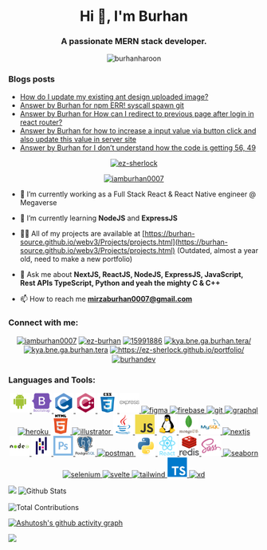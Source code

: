 <h1 align="center">Hi 👋, I'm Burhan</h1>
<h3 align="center">A passionate MERN stack developer.</h3>

<p align="center"> <img src="https://komarev.com/ghpvc/?username=burhanharoon&label=Profile%20views&color=0e75b6&style=flat" alt="burhanharoon" /> </p>

### Blogs posts
<!-- BLOG-POST-LIST:START -->
- [How do I update my existing ant design uploaded image?](https://stackoverflow.com/questions/72632983/how-do-i-update-my-existing-ant-design-uploaded-image)
- [Answer by Burhan for npm ERR! syscall spawn git](https://stackoverflow.com/questions/72163471/npm-err-syscall-spawn-git/72163804#72163804)
- [Answer by Burhan for How can I redirect to previous page after login in react router?](https://stackoverflow.com/questions/72163183/how-can-i-redirect-to-previous-page-after-login-in-react-router/72163324#72163324)
- [Answer by Burhan for how to increase a input value via button click and also update this value in server site](https://stackoverflow.com/questions/72155250/how-to-increase-a-input-value-via-button-click-and-also-update-this-value-in-ser/72156016#72156016)
- [Answer by Burhan for I don’t understand how the code is getting 56, 49](https://stackoverflow.com/questions/71359539/i-don-t-understand-how-the-code-is-getting-56-49/71359626#71359626)
<!-- BLOG-POST-LIST:END -->

<p align="center"> <a href="https://github.com/ryo-ma/github-profile-trophy"><img src="https://github-profile-trophy.vercel.app/?username=burhanharoon&row=2&column=7&margin-w=10" alt="ez-sherlock" /></a> </p>

<p align="center"> <a href="https://twitter.com/iamburhan0007" target="blank"><img src="https://img.shields.io/twitter/follow/iamburhan0007?logo=twitter&style=for-the-badge" alt="iamburhan0007" /></a> </p>

- 🔭 I’m currently working as a Full Stack React & React Native engineer @ Megaverse

- 🌱 I’m currently learning **NodeJS** and **ExpressJS**

- 👨‍💻 All of my projects are available at [https://burhan-source.github.io/webv3/Projects/projects.html](https://burhan-source.github.io/webv3/Projects/projects.html) (Outdated, almost a year old, need to make a new portfolio)

- 💬 Ask me about **NextJS, ReactJS, NodeJS, ExpressJS, JavaScript, Rest APIs TypeScript, Python and yeah the mighty C & C++**

- 📫 How to reach me **mirzaburhan0007@gmail.com**

<h3 align="left">Connect with me:</h3>
<p align="center">
<a href="https://twitter.com/iamburhan0007" target="blank"><img align="center" src="https://raw.githubusercontent.com/rahuldkjain/github-profile-readme-generator/master/src/images/icons/Social/twitter.svg" alt="iamburhan0007" height="30" width="40" /></a>
<a href="https://linkedin.com/in/burhandev" target="blank"><img align="center" src="https://raw.githubusercontent.com/rahuldkjain/github-profile-readme-generator/master/src/images/icons/Social/linked-in-alt.svg" alt="ez-burhan" height="30" width="40" /></a>
<a href="https://stackoverflow.com/users/15991886" target="blank"><img align="center" src="https://raw.githubusercontent.com/rahuldkjain/github-profile-readme-generator/master/src/images/icons/Social/stack-overflow.svg" alt="15991886" height="30" width="40" /></a>
<a href="https://fb.com/kya.bne.ga.burhan.tera/" target="blank"><img align="center" src="https://raw.githubusercontent.com/rahuldkjain/github-profile-readme-generator/master/src/images/icons/Social/facebook.svg" alt="kya.bne.ga.burhan.tera/" height="30" width="40" /></a>
<a href="https://instagram.com/kya.bne.ga.burhan.tera" target="blank"><img align="center" src="https://raw.githubusercontent.com/rahuldkjain/github-profile-readme-generator/master/src/images/icons/Social/instagram.svg" alt="kya.bne.ga.burhan.tera" height="30" width="40" /></a>
<a href="https://ez-sherlock.github.io/portfolio/" target="blank"><img align="center" src="https://raw.githubusercontent.com/rahuldkjain/github-profile-readme-generator/master/src/images/icons/Social/rss.svg" alt="https://ez-sherlock.github.io/portfolio/" height="30" width="40" /></a>
<a href="https://dev.to/burhanharoon" target="blank"><img align="center" src="https://raw.githubusercontent.com/rahuldkjain/github-profile-readme-generator/master/src/images/icons/Social/devto.svg" alt="burhandev" height="30" width="40" /></a>
</p>


<h3 align="left">Languages and Tools:</h3>
<p align="center"> <a href="https://developer.android.com" target="_blank" rel="noreferrer"> <img src="https://raw.githubusercontent.com/devicons/devicon/master/icons/android/android-original-wordmark.svg" alt="android" width="40" height="40"/> </a> <a href="https://getbootstrap.com" target="_blank" rel="noreferrer"> <img src="https://raw.githubusercontent.com/devicons/devicon/master/icons/bootstrap/bootstrap-plain-wordmark.svg" alt="bootstrap" width="40" height="40"/> </a> <a href="https://www.cprogramming.com/" target="_blank" rel="noreferrer"> <img src="https://raw.githubusercontent.com/devicons/devicon/master/icons/c/c-original.svg" alt="c" width="40" height="40"/> </a> <a href="https://www.w3schools.com/cpp/" target="_blank" rel="noreferrer"> <img src="https://raw.githubusercontent.com/devicons/devicon/master/icons/cplusplus/cplusplus-original.svg" alt="cplusplus" width="40" height="40"/> </a> <a href="https://www.w3schools.com/css/" target="_blank" rel="noreferrer"> <img src="https://raw.githubusercontent.com/devicons/devicon/master/icons/css3/css3-original-wordmark.svg" alt="css3" width="40" height="40"/> </a> <a href="https://expressjs.com" target="_blank" rel="noreferrer"> <img src="https://raw.githubusercontent.com/devicons/devicon/master/icons/express/express-original-wordmark.svg" alt="express" width="40" height="40"/> </a> <a href="https://www.figma.com/" target="_blank" rel="noreferrer"> <img src="https://www.vectorlogo.zone/logos/figma/figma-icon.svg" alt="figma" width="40" height="40"/> </a> <a href="https://firebase.google.com/" target="_blank" rel="noreferrer"> <img src="https://www.vectorlogo.zone/logos/firebase/firebase-icon.svg" alt="firebase" width="40" height="40"/> </a> <a href="https://git-scm.com/" target="_blank" rel="noreferrer"> <img src="https://www.vectorlogo.zone/logos/git-scm/git-scm-icon.svg" alt="git" width="40" height="40"/> </a> <a href="https://graphql.org" target="_blank" rel="noreferrer"> <img src="https://www.vectorlogo.zone/logos/graphql/graphql-icon.svg" alt="graphql" width="40" height="40"/> </a> <a href="https://heroku.com" target="_blank" rel="noreferrer"> <img src="https://www.vectorlogo.zone/logos/heroku/heroku-icon.svg" alt="heroku" width="40" height="40"/> </a> <a href="https://www.w3.org/html/" target="_blank" rel="noreferrer"> <img src="https://raw.githubusercontent.com/devicons/devicon/master/icons/html5/html5-original-wordmark.svg" alt="html5" width="40" height="40"/> </a> <a href="https://www.adobe.com/in/products/illustrator.html" target="_blank" rel="noreferrer"> <img src="https://www.vectorlogo.zone/logos/adobe_illustrator/adobe_illustrator-icon.svg" alt="illustrator" width="40" height="40"/> </a> <a href="https://www.java.com" target="_blank" rel="noreferrer"> <img src="https://raw.githubusercontent.com/devicons/devicon/master/icons/java/java-original.svg" alt="java" width="40" height="40"/> </a> <a href="https://developer.mozilla.org/en-US/docs/Web/JavaScript" target="_blank" rel="noreferrer"> <img src="https://raw.githubusercontent.com/devicons/devicon/master/icons/javascript/javascript-original.svg" alt="javascript" width="40" height="40"/> </a> <a href="https://www.linux.org/" target="_blank" rel="noreferrer"> <img src="https://raw.githubusercontent.com/devicons/devicon/master/icons/linux/linux-original.svg" alt="linux" width="40" height="40"/> </a> <a href="https://www.mongodb.com/" target="_blank" rel="noreferrer"> <img src="https://raw.githubusercontent.com/devicons/devicon/master/icons/mongodb/mongodb-original-wordmark.svg" alt="mongodb" width="40" height="40"/> </a> <a href="https://www.mysql.com/" target="_blank" rel="noreferrer"> <img src="https://raw.githubusercontent.com/devicons/devicon/master/icons/mysql/mysql-original-wordmark.svg" alt="mysql" width="40" height="40"/> </a> <a href="https://nextjs.org/" target="_blank" rel="noreferrer"> <img src="https://cdn.worldvectorlogo.com/logos/nextjs-2.svg" alt="nextjs" width="40" height="40"/> </a> <a href="https://nodejs.org" target="_blank" rel="noreferrer"> <img src="https://raw.githubusercontent.com/devicons/devicon/master/icons/nodejs/nodejs-original-wordmark.svg" alt="nodejs" width="40" height="40"/> </a> <a href="https://pandas.pydata.org/" target="_blank" rel="noreferrer"> <img src="https://raw.githubusercontent.com/devicons/devicon/2ae2a900d2f041da66e950e4d48052658d850630/icons/pandas/pandas-original.svg" alt="pandas" width="40" height="40"/> </a> <a href="https://www.photoshop.com/en" target="_blank" rel="noreferrer"> <img src="https://raw.githubusercontent.com/devicons/devicon/master/icons/photoshop/photoshop-line.svg" alt="photoshop" width="40" height="40"/> </a> <a href="https://www.postgresql.org" target="_blank" rel="noreferrer"> <img src="https://raw.githubusercontent.com/devicons/devicon/master/icons/postgresql/postgresql-original-wordmark.svg" alt="postgresql" width="40" height="40"/> </a> <a href="https://postman.com" target="_blank" rel="noreferrer"> <img src="https://www.vectorlogo.zone/logos/getpostman/getpostman-icon.svg" alt="postman" width="40" height="40"/> </a> <a href="https://www.python.org" target="_blank" rel="noreferrer"> <img src="https://raw.githubusercontent.com/devicons/devicon/master/icons/python/python-original.svg" alt="python" width="40" height="40"/> </a> <a href="https://reactjs.org/" target="_blank" rel="noreferrer"> <img src="https://raw.githubusercontent.com/devicons/devicon/master/icons/react/react-original-wordmark.svg" alt="react" width="40" height="40"/> </a> <a href="https://redis.io" target="_blank" rel="noreferrer"> <img src="https://raw.githubusercontent.com/devicons/devicon/master/icons/redis/redis-original-wordmark.svg" alt="redis" width="40" height="40"/> </a> <a href="https://sass-lang.com" target="_blank" rel="noreferrer"> <img src="https://raw.githubusercontent.com/devicons/devicon/master/icons/sass/sass-original.svg" alt="sass" width="40" height="40"/> </a> <a href="https://seaborn.pydata.org/" target="_blank" rel="noreferrer"> <img src="https://seaborn.pydata.org/_images/logo-mark-lightbg.svg" alt="seaborn" width="40" height="40"/> </a> <a href="https://www.selenium.dev" target="_blank" rel="noreferrer"> <img src="https://raw.githubusercontent.com/detain/svg-logos/780f25886640cef088af994181646db2f6b1a3f8/svg/selenium-logo.svg" alt="selenium" width="40" height="40"/> </a> <a href="https://svelte.dev" target="_blank" rel="noreferrer"> <img src="https://upload.wikimedia.org/wikipedia/commons/1/1b/Svelte_Logo.svg" alt="svelte" width="40" height="40"/> </a> <a href="https://tailwindcss.com/" target="_blank" rel="noreferrer"> <img src="https://www.vectorlogo.zone/logos/tailwindcss/tailwindcss-icon.svg" alt="tailwind" width="40" height="40"/> </a> <a href="https://www.typescriptlang.org/" target="_blank" rel="noreferrer"> <img src="https://raw.githubusercontent.com/devicons/devicon/master/icons/typescript/typescript-original.svg" alt="typescript" width="40" height="40"/> </a> <a href="https://www.adobe.com/products/xd.html" target="_blank" rel="noreferrer"> <img src="https://cdn.worldvectorlogo.com/logos/adobe-xd.svg" alt="xd" width="40" height="40"/> </a> </p>

<p><img align="left" src="https://github-readme-stats.vercel.app/api/top-langs/?username=burhanharoon&exclude_repo=campus,CEM-Development-Dashboard&layout=compact&theme=radical&locale=en" /></p>

<p>&nbsp;<img align="center" src="https://github-readme-stats.vercel.app/api?username=burhanharoon&show_icons=true&theme=radical&locale=en" alt="Github Stats" /></p>

<div>
<p><img align="center" src="https://github-readme-streak-stats.herokuapp.com/?user=burhanharoon&theme=radical" alt="Total Contributions" /></p>  
</div>

[![Ashutosh's github activity graph](https://activity-graph.herokuapp.com/graph?username=burhanharoon&theme=react-dark)](https://github.com/ashutosh00710/github-readme-activity-graph)

![](https://hit.yhype.me/github/profile?user_id=89704304)
